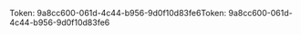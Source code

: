 <span data-ttu-id="d6258-101">Token: 9a8cc600-061d-4c44-b956-9d0f10d83fe6</span><span class="sxs-lookup"><span data-stu-id="d6258-101">Token: 9a8cc600-061d-4c44-b956-9d0f10d83fe6</span></span>